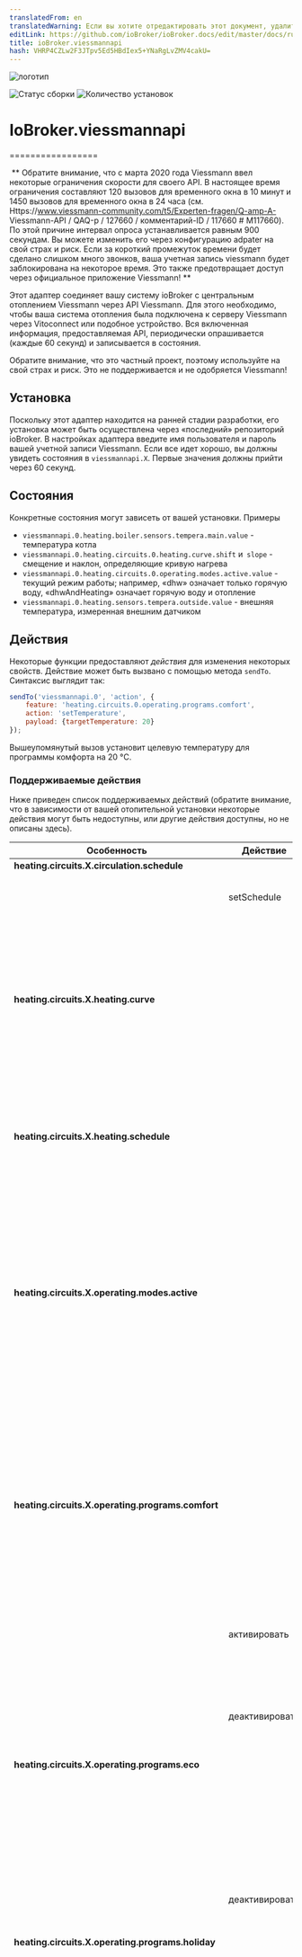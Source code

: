 ```yaml
---
translatedFrom: en
translatedWarning: Если вы хотите отредактировать этот документ, удалите поле «translationFrom», в противном случае этот документ будет снова автоматически переведен
editLink: https://github.com/ioBroker/ioBroker.docs/edit/master/docs/ru/adapterref/iobroker.viessmannapi/README.md
title: ioBroker.viessmannapi
hash: VHRP4CZLw2F3JTpv5Ed5HBdIex5+YNaRgLvZMV4cakU=
---
```

![логотип](../../../en/adapterref/iobroker.viessmannapi/admin/viessmannapi.png)

![Статус сборки](https://travis-ci.org/thovid/ioBroker.viessmannapi.svg?branch=master)
![Количество установок](http://iobroker.live/badges/viessmannapi-installed.svg)

# IoBroker.viessmannapi
=================

 ** Обратите внимание, что с марта 2020 года Viessmann ввел некоторые ограничения скорости для своего API. В настоящее время ограничения составляют 120 вызовов для временного окна в 10 минут и 1450 вызовов для временного окна в 24 часа (см. Https://www.viessmann-community.com/t5/Experten-fragen/Q-amp-A- Viessmann-API / QAQ-р / 127660 / комментарий-ID / 117660 # M117660). По этой причине интервал опроса устанавливается равным 900 секундам. Вы можете изменить его через конфигурацию adpater на свой страх и риск. Если за короткий промежуток времени будет сделано слишком много звонков, ваша учетная запись viessmann будет заблокирована на некоторое время. Это также предотвращает доступ через официальное приложение Viessmann! **

Этот адаптер соединяет вашу систему ioBroker с центральным отоплением Viessmann через API Viessmann. Для этого необходимо, чтобы ваша система отопления была подключена к серверу Viessmann через Vitoconnect или подобное устройство. Вся включенная информация, предоставляемая API, периодически опрашивается (каждые 60 секунд) и записывается в состояния.

Обратите внимание, что это частный проект, поэтому используйте на свой страх и риск. Это не поддерживается и не одобряется Viessmann!

## Установка
Поскольку этот адаптер находится на ранней стадии разработки, его установка может быть осуществлена через «последний» репозиторий ioBroker. В настройках адаптера введите имя пользователя и пароль вашей учетной записи Viessmann. Если все идет хорошо, вы должны увидеть состояния в `viessmannapi.X`. Первые значения должны прийти через 60 секунд.

## Состояния
Конкретные состояния могут зависеть от вашей установки. Примеры

- `viessmannapi.0.heating.boiler.sensors.tempera.main.value` - температура котла
- `viessmannapi.0.heating.circuits.0.heating.curve.shift` и` slope` - смещение и наклон, определяющие кривую нагрева
- `viessmannapi.0.heating.circuits.0.operating.modes.active.value` - текущий режим работы; например, «dhw» означает только горячую воду, «dhwAndHeating» означает горячую воду и отопление
- `viessmannapi.0.heating.sensors.tempera.outside.value` - внешняя температура, измеренная внешним датчиком

## Действия
Некоторые функции предоставляют *действия* для изменения некоторых свойств. Действие может быть вызвано с помощью метода `sendTo`. Синтаксис выглядит так:

```javascript
sendTo('viessmannapi.0', 'action', {
    feature: 'heating.circuits.0.operating.programs.comfort',
    action: 'setTemperature',
    payload: {targetTemperature: 20}
});
```

Вышеупомянутый вызов установит целевую температуру для программы комфорта на 20 °C.

### Поддерживаемые действия
Ниже приведен список поддерживаемых действий (обратите внимание, что в зависимости от вашей отопительной установки некоторые действия могут быть недоступны, или другие действия доступны, но не описаны здесь).

| Особенность | Действие | Поле | Примечания |
|---------------------------------------------------|----------------------|---------------------------------------------------------------------------------------------|----------------------------------------------------------------------------------|
| **heating.circuits.X.circulation.schedule** | | | |
| | setSchedule | | устанавливает график обращения контура «Х» |
| | | `newSchedule` (тип: расписание, см. Ниже, режимы: «включено», по умолчанию: «выключено») | см. описание типа расписания ниже |
| **heating.circuits.X.heating.curve** | | | |
| | | `slope` (число, мин: 0,2, макс: 3,5, степпинг: 0,1) | |
| | | `shift` (число, мин: -13, макс.: 40, шаг: 1) |
| | | `shift` (число, мин: -13, макс": 40, шаг: 1) |
| **heating.circuits.X.heating.schedule** | | | |
| | | `newSchedule` (тип: Расписание, см. Ниже, режимы: «обычный», по умолчанию: «уменьшенный» | см. Описание типа расписания ниже |
| | | `newSchedule` (тип: Расписание, см. ниже, режимы:« обычный », по умолчанию:« уменьшенный »| см. описание типа расписания ниже |
| **heating.circuits.X.operating.modes.active** | | | |
| | | `mode` (string, enum: ["standby", "dhw", "dhwAndHeating", "принудительное уменьшение", "вынужденный нормальный"]) | требуется |
| | | `mode` (string, enum: [" standby "," dhw "," dhwAndHeating "," принудительное снижение "," вынужденный нормальный "]) | требуется |
| **heating.circuits.X.operating.programs.comfort** | | | |
| | | `targetTemperature` (число, мин: 4, макс: 37, степпинг: 1) | требуется |
| | | `targetTength` (число, мин: 4, макс: 37, шаг: 1) | требуется |
| | активировать | | Нет полей (отправить пустой объект), активирует комфортный режим |
| | деактивировать | | Нет полей (отправить пустой объект), деактивирует комфортный режим |
| **heating.circuits.X.operating.programs.eco** | | | |
| | | `temperature` (число, мин: 3, макс: 37, степпинг: 1) | необязательно |
| | | `температура` (число, мин: 3, макс: 37, степпинг: 1) | необязательно |
| | деактивировать | | Нет полей (отправить пустой объект), отключает эко-режим |
| **heating.circuits.X.operating.programs.holiday** | | | |
| | | `start` (строка) | требуется, неизвестный формат (возможно, какая-то форма строки даты?) |
| | | `end` (строка) | требуется, неизвестный формат (возможно, какая-то форма строки даты?) |
| | | `end` (строка) | требуется, неизвестный формат (возможно, какая-то форма строки даты?) |
| | внеплановый | | Нет полей (отправить пустой объект), деактивирует программу отдыха |
| **heating.circuits.X.operating.programs.normal** | | | |
| | | `targetTemperature` (число, мин: 3, макс: 37, степпинг: 1) | требуется |
| | | `targetTempera` (число, мин: 3, макс: 37, шаг: 1) | требуется |
| **heating.circuits.X.operating.programs.reduced** | | | |
| | | `targetTemperature` (число, мин: 3, макс: 37, степпинг: 1) | требуется |
| | | `targetTempera` (число, мин: 3, макс: 37, шаг: 1) | требуется |
| **heating.dhw.oneTimeCharge** | | | |
| | активировать | | Нет полей (отправить пустой объект). Активирует одноразовую зарядку хранения горячей воды. |
| | деактивировать | | Нет полей (отправить пустой объект). Деактивирует одноразовую зарядку хранения горячей воды. |
| **отопление.двт.температура** | | | |
| | | `temperature` (число, мин: 10, макс: 60, степпинг: 1) | требуется |
| | | `температура` (число, мин: 10, макс: 60, степпинг: 1) | требуется |
| **heating.dhw.schedule** | | | |
| | | `newSchedule` (тип: расписание, см. Ниже, режимы: «включено», по умолчанию: «выключено») | Смотрите описание типа расписания ниже |
| | | `newSchedule` (тип: Расписание, см. ниже, режимы:« включено », по умолчанию:« выключено ») | Смотрите описание типа расписания ниже |

### Тип расписания
В большинстве действий используются простые типы данных (числа, строки). Некоторые действия позволяют настроить расписание. Расписание выглядит так:

```javascript
{
   "mon":[
      {
         "start":"05:30",
         "end":"10:00",
         "mode":"on",
         "position":0
      },
      {
          "start":"11:00",
          "end":"12:30",
          "mode":"on",
          "position":1
      },
      /* ... */
   ],
   "tue":[ /* ... */ ],
   "wed":[ /* ... */ ],
   "thu":[ /* ... */ ],
   "fri":[ /* ... */ ],
   "sat":[ /* ... */ ],
   "sun":[ /* ... */ ]
}
```

Для каждого дня должен быть предоставлен массив, содержащий «расписания» на этот день. Одна запись состоит из времени начала и окончания, запланированного «режима» и позиции. Поддерживаемые режимы зависят от того, что запланировано, см. Таблицу поддерживаемых функций выше. За пределами запланированных элементов используется режим по умолчанию, см. Таблицу выше. В приведенном выше примере запланировано, что что-то будет «включено» в понедельник с 5:30 до 10:00 и с 11:00 до 12:30. За пределами этих временных интервалов запланирован режим по умолчанию («выкл.»).

### Запрос всех функций
Чтобы получить список всех доступных функций со всеми доступными действиями, просто отправьте сообщение `describe` запущенному экземпляру адаптера. Результатом является массив всех доступных функций, которые, например, могут быть напечатаны в виде строки JSON через `JSON.stringify()`.

*Пример:*

```javascript
sendTo('viessmannapi.0', 'describe', {}, (result) => {
    const features = JSON.stringify(result.result);
    log(features);
});
```

Этот скрипт запрашивает все доступные функции и выводит их в журнал.

## Примечания
- Этот adpater находится на ранней стадии разработки! Ожидайте ошибки и не стесняйтесь сообщать об ошибках здесь на github (https://github.com/thovid/ioBroker.viessmannapi/issues ").

## Legal
- Viessmann и Vitoconnect являются зарегистрированными товарными знаками Viessmann Werke GmbH & Co. KG.

- Этот проект является частным проектом и *не* официально поддерживается или одобрен Viessmann Werke GmbH & Co. KG, используйте на свой страх и риск.

- Если у вас есть какие-либо вопросы, пожалуйста, свяжитесь со мной через GitHub!

## Changelog
### 1.3.3 (2020/03/23)
* (thovid) Updated dependencies, set default poll intervall to 900 s due to rate limiting of the viessmann api
### 1.3.2 (2019/02/10)
* (thovid) Fixed a bug preventing the adapter to start
### 1.3.1 (2019/02/05)
* (thovid) reduced package size by removing unused stuff
### 1.3.0 (2019/02/05)
* (thovid) impoved action execution: validation of payload improved, schedule payload now supported
* (thovid) added support for compact mode
* (thovid) added configuration for poll interval
### 1.2.0 (2018/12/18)
* (thovid) added experimental support to execute actions on a feature via the `sendTo` function
### 1.1.2 (2018/12/10)
* (thovid) fixed bug that prevented email and password to be removed after initial authentication 
### 1.1.1 (2018/12/10)
* (thovid) fixed a bug that prevented certain properties from beeing exposed as states (for example `heating.burner`)
### 1.1.0 (2018/12/10)
* (thovid) Deletes email and password after sucessful connection, further connections are done via refresh token
* (thovid) Uses npm released version of client lib, so no longer requires git upon installation
### 1.0.0 (2018/12/07)
* (thovid) Initial adapter

## License
The MIT License (MIT)

Copyright (c) 2018 Thomas Vidic

Permission is hereby granted, free of charge, to any person obtaining a copy
of this software and associated documentation files (the "Software"), to deal
in the Software without restriction, including without limitation the rights
to use, copy, modify, merge, publish, distribute, sublicense, and/or sell
copies of the Software, and to permit persons to whom the Software is
furnished to do so, subject to the following conditions:

The above copyright notice and this permission notice shall be included in
all copies or substantial portions of the Software.

THE SOFTWARE IS PROVIDED "AS IS", WITHOUT WARRANTY OF ANY KIND, EXPRESS OR
IMPLIED, INCLUDING BUT NOT LIMITED TO THE WARRANTIES OF MERCHANTABILITY,
FITNESS FOR A PARTICULAR PURPOSE AND NONINFRINGEMENT. IN NO EVENT SHALL THE
AUTHORS OR COPYRIGHT HOLDERS BE LIABLE FOR ANY CLAIM, DAMAGES OR OTHER
LIABILITY, WHETHER IN AN ACTION OF CONTRACT, TORT OR OTHERWISE, ARISING FROM,
OUT OF OR IN CONNECTION WITH THE SOFTWARE OR THE USE OR OTHER DEALINGS IN
THE SOFTWARE.